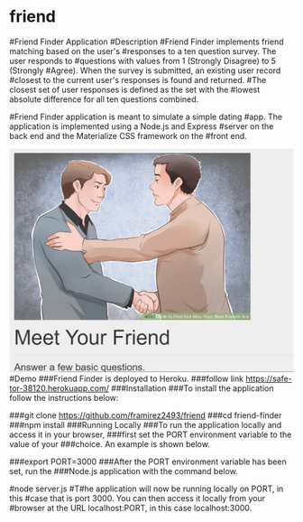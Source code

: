 # friend
#Friend Finder Application
#Description
#Friend Finder implements friend matching based on the user's #responses to a ten question survey. The user responds to #questions with values from 1 (Strongly Disagree) to 5 (Strongly #Agree). When the survey is submitted, an existing user record #closest to the current user's responses is found and returned. #The closest set of user responses is defined as the set with the #lowest absolute difference for all ten questions combined.

#Friend Finder application is meant to simulate a simple dating #app. The application is implemented using a Node.js and Express #server on the back end and the Materialize CSS framework on the #front end.

![screenshot](app/public/img/friendf.PNG)
#Demo
###Friend Finder is deployed to Heroku. 
###follow link https://safe-tor-38120.herokuapp.com/
###Installation
###To install the application follow the instructions below:

###git clone https://github.com/framirez2493/friend
###cd friend-finder
###npm install
###Running Locally
###To run the application locally and access it in your browser, ###first set the PORT environment variable to the value of your ###choice. An example is shown below.

###export PORT=3000
###After the PORT environment variable has been set, run the ###Node.js application with the command below.

#node server.js
#T#he application will now be running locally on PORT, in this #case that is port 3000. You can then access it locally from your #browser at the URL localhost:PORT, in this case localhost:3000.
